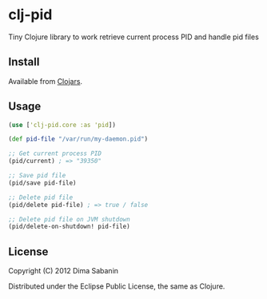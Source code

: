 # clj-pid

Tiny Clojure library to work retrieve current process PID and handle pid files

## Install

Available from <a href="https://clojars.org/clj-pid">Clojars</a>.

## Usage

```clj
(use ['clj-pid.core :as 'pid])

(def pid-file "/var/run/my-daemon.pid")

;; Get current process PID
(pid/current) ; => "39350"

;; Save pid file
(pid/save pid-file)

;; Delete pid file
(pid/delete pid-file) ; => true / false

;; Delete pid file on JVM shutdown
(pid/delete-on-shutdown! pid-file)
```
## License

Copyright (C) 2012 Dima Sabanin

Distributed under the Eclipse Public License, the same as Clojure.

